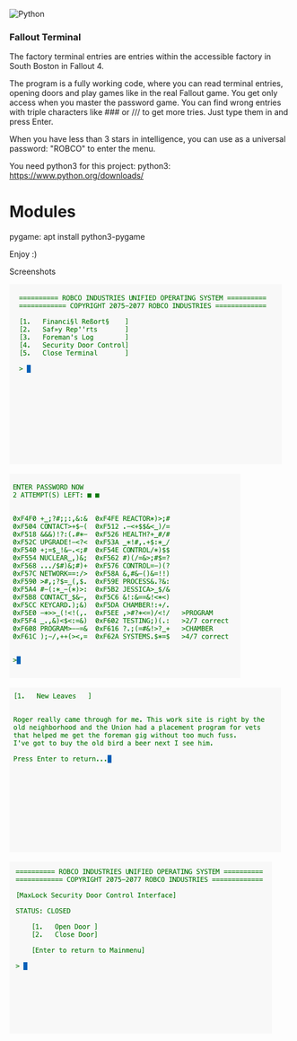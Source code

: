 ![Python](https://img.shields.io/badge/python-3670A0?style=for-the-badge&logo=python&logoColor=ffdd54)

### Fallout Terminal

The factory terminal entries are entries within the accessible factory in South Boston in Fallout 4. 

The program is a fully working code, where you can read terminal entries, opening doors and play games like in the real Fallout game. You get only access when you master the password game. 
You can find wrong entries with triple characters like ### or /// to get more tries. Just type them in and press Enter.

When you have less than 3 stars in intelligence,
you can use as a universal password:
"ROBCO"
to enter the menu.

You need python3 for this project:
python3: https://www.python.org/downloads/

# Modules
pygame: apt install python3-pygame

Enjoy :)

Screenshots


![Gameplay1][screenshot_menu]

![Gameplay2][screenshot_passwordgame]

![Gameplay3][screenshot_terminal_entry]

![Gameplay4][screenshot_doormenu]

[screenshot_menu]: images/screenshot_menu.png
[screenshot_passwordgame]: images/screenshot_passwordgame.png
[screenshot_terminal_entry]: images/screenshot_terminal_entry.png
[screenshot_doormenu]: images/screenshot_doormenu.png
